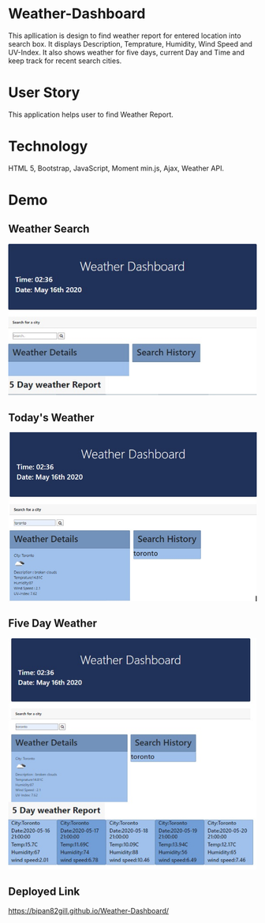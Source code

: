 # Weather-Dashboard
This apllication is design to find weather report for entered location into search box. It displays Description, Temprature, Humidity, Wind Speed and UV-Index. It also shows weather for five days, current Day and Time and  keep track for recent search cities.

# User Story
This application helps user to find Weather Report.

# Technology 
HTML 5, Bootstrap, JavaScript, Moment min.js, Ajax, Weather API.

# Demo

## Weather Search
![weather search](./images/weatherSearch.jpg)

## Today's Weather
![today's weather search](./images/todaysWeather.jpg)

## Five Day Weather
![five days weather search](./images/fivedaysWeather.jpg)

## Deployed Link
https://bipan82gill.github.io/Weather-Dashboard/
